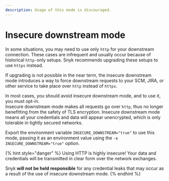 ```yaml
---
description: Usage of this mode is discouraged.
---
```


# Insecure downstream mode

In some situations, you may need to use only `http` for your downstream connection. These cases are infrequent and usually occur because of historical `http-`only setups. Snyk recommends upgrading these setups to use `https` instead.

If upgrading is not possible in the near term, the insecure downstream mode introduces a way to force downstream requests to your SCM, JIRA, or other service to take place over `http` instead of `https`.

In most cases, you should avoid insecure downstream mode, and to use it, you must opt-in.\
Insecure downstream mode makes all requests go over `http`, thus no longer benefitting from the safety of TLS encryption. Insecure downstream mode means all your credentials and data will appear unencrypted, which is only tolerable in tightly secured networks.

Export the environment variable `INSECURE_DOWNSTREAM="true"` to use this mode, passing it as an environment value using the `-e INSECURE_DOWNSTREAM="true"` option.

{% hint style="danger" %}
Using HTTP is highly insecure! Your data and credentials will be transmitted in clear form over the network exchanges.

Snyk **will not be held responsible** for any credential leaks that may occur as a result of the use of insecure downstream mode.
{% endhint %}
